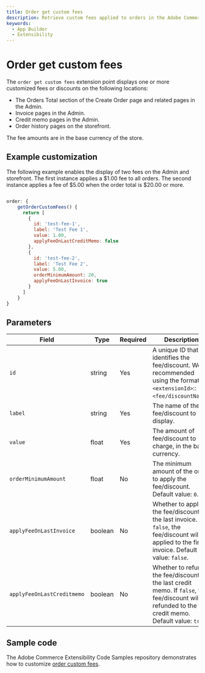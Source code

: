 ```yaml
---
title: Order get custom fees
description: Retrieve custom fees applied to orders in the Adobe Commerce Admin.
keywords:
  - App Builder
  - Extensibility
---
```


# Order get custom fees

The `order get custom fees` extension point displays one or more customized fees or discounts on the following locations:

* The Orders Total section of the Create Order page and related pages in the Admin.
* Invoice pages in the Admin.
* Credit memo pages in the Admin.
* Order history pages on the storefront.

The fee amounts are in the base currency of the store.

## Example customization​

The following example enables the display of two fees on the Admin and storefront. The first instance applies a $1.00 fee to all orders. The second instance applies a fee of $5.00 when the order total is $20.00 or more.

```javascript

order: {
    getOrderCustomFees() {
      return [
        {
          id: 'test-fee-1',
          label: 'Test Fee 1',
          value: 1.00,
          applyFeeOnLastCreditMemo: false
        },
        {
          id: 'test-fee-2',
          label: 'Test Fee 2',
          value: 5.00,
          orderMinimumAmount: 20,
          applyFeeOnLastInvoice: true
        }
      ]
    }
}
```

## Parameters

| Field | Type | Required | Description |
| --- | --- | --- | --- |
`id` | string | Yes | A unique ID that identifies the fee/discount. We recommended using the format: `<extensionId>`::`<fee/discountName>`.
`label` | string | Yes | The name of the fee/discount to display.
`value` | float | Yes | The amount of fee/discount to charge, in the base currency.
`orderMinimumAmount` | float | No | The minimum amount of the order to apply the fee/discount. Default value: `0`.
`applyFeeOnLastInvoice` | boolean | No | Whether to apply the fee/discount to the last invoice. If `false`, the fee/discount will be applied to the first invoice. Default value: `false`.
`applyFeeOnLastCreditmemo` | boolean | No | Whether to refund the fee/discount to the last credit memo. If `false`, the fee/discount will be refunded to the first credit memo. Default value: `true`.

## Sample code

The Adobe Commerce Extensibility Code Samples repository demonstrates how to customize [order custom fees](https://github.com/adobe/adobe-commerce-samples/tree/main/admin-ui-sdk/order/custom-fees).
